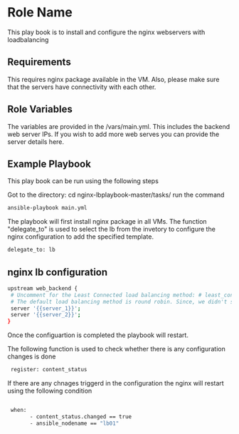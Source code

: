 Role Name
=========

This play book is to install and configure the nginx webservers  with loadbalancing 

Requirements
------------

This requires nginx package available in the VM. Also, please make sure that the servers have connectivity with each other.


Role Variables
--------------
The variables are provided in the /vars/main.yml. This includes the backend web server IPs. If you wish to add more web serves you can provide the server details here.


Example Playbook
----------------
This play book can be run using the following steps

Got to the directory:
cd nginx-lbplaybook-master/tasks/
run the command

```bash   
ansible-playbook main.yml
```
The playbook will first install nginx package in all VMs.
The function "delegate_to" is used to select the lb from the invetory to configure the nginx configuration to add the specified template.

```bash 
delegate_to: lb
```
## nginx lb configuration

```bash 
upstream web_backend { 
 # Uncomment for the Least Connected load balancing method: # least_conn;  
 # The default load balancing method is round robin. Since, we didn't specified any methods the configuration will chose roundrobin
 server '{{server_1}}'; 
 server '{{server_2}}'; 
}
```

Once the configuartion is completed the playbook will restart.

The following function is used to check whether there is any  configuration changes is done

```bash 
 register: content_status
```
If there are any chnages triggerd in the configuration the nginx will restart using the following condition

```bash 

 when: 
       - content_status.changed == true 
       - ansible_nodename == "lb01"
```

